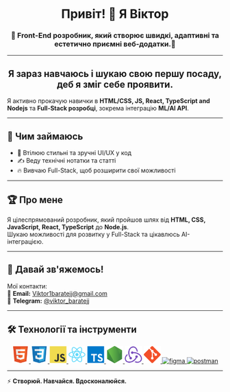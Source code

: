 <h1 align="center"> Привіт! 👋 Я Віктор</h1>

<h3 align="center"> 🚀 Front-End розробник, який створює швидкі, адаптивні та естетично приємні веб-додатки.🚀 </h3>

---

<h2 align="center">Я зараз навчаюсь і шукаю свою першу посаду, деб я зміг себе проявити.</h2>

Я активно прокачую навички в **HTML/CSS, JS, React, TypeScript and Nodejs** та **Full-Stack розробці**, зокрема інтеграцію **ML/AI API**.

---

## 📝 Чим займаюсь

- 🎨 Втілюю стильні та зручні UI/UX у код
- ✍️ Веду технічні нотатки та статті
- 🔥 Вивчаю Full-Stack, щоб розширити свої можливості

---

## 🏆 Про мене

Я цілеспрямований розробник, який пройшов шлях від **HTML, CSS, JavaScript, React, TypeScript** до **Node.js**.  
Шукаю можливості для розвитку у Full-Stack та цікавлюсь AI-інтеграцією.

---

## 🤝 Давай зв'яжемось!

Мої контакти:  
📩 **Email:** [Viktor1baratejj@gmail.com](mailto:Viktor1baratejj@gmail.com)  
💬 **Telegram:** [@viktor_baratejj](https://t.me/viktor_baratejj)

---

## 🛠️ Технології та інструменти

<p align="center">
  <a href="https://www.w3.org/html/" target="_blank"> <img src="https://raw.githubusercontent.com/devicons/devicon/master/icons/html5/html5-original.svg" alt="html5" width="40" height="40"/> </a> 
  <a href="https://www.w3schools.com/css/" target="_blank"> <img src="https://raw.githubusercontent.com/devicons/devicon/master/icons/css3/css3-original.svg" alt="css3" width="40" height="40"/> </a> 
  <a href="https://developer.mozilla.org/en-US/docs/Web/JavaScript" target="_blank"> <img src="https://raw.githubusercontent.com/devicons/devicon/master/icons/javascript/javascript-original.svg" alt="javascript" width="40" height="40"/> </a> 
  <a href="https://reactjs.org/" target="_blank"> <img src="https://raw.githubusercontent.com/devicons/devicon/master/icons/react/react-original.svg" alt="react" width="40" height="40"/> </a> 
  <a href="https://www.typescriptlang.org/" target="_blank"> <img src="https://raw.githubusercontent.com/devicons/devicon/master/icons/typescript/typescript-original.svg" alt="typescript" width="40" height="40"/> </a> 
  <a href="https://nodejs.org/" target="_blank"> <img src="https://raw.githubusercontent.com/devicons/devicon/master/icons/nodejs/nodejs-original.svg" alt="nodejs" width="40" height="40"/> </a> 
  <a href="https://redux.js.org/" target="_blank"> <img src="https://raw.githubusercontent.com/devicons/devicon/master/icons/redux/redux-original.svg" alt="redux" width="40" height="40"/> </a> 
  <a href="https://git-scm.com/" target="_blank"> <img src="https://raw.githubusercontent.com/devicons/devicon/master/icons/git/git-original.svg" alt="git" width="40" height="40"/> </a> 
  <a href="https://www.figma.com/" target="_blank"> <img src="https://www.vectorlogo.zone/logos/figma/figma-icon.svg" alt="figma" width="40" height="40"/> </a> 
  <a href="https://postman.com" target="_blank"> <img src="https://www.vectorlogo.zone/logos/getpostman/getpostman-icon.svg" alt="postman" width="40" height="40"/> </a> 
</p>

---

⚡ **Створюй. Навчайся. Вдосконалюйся.**
